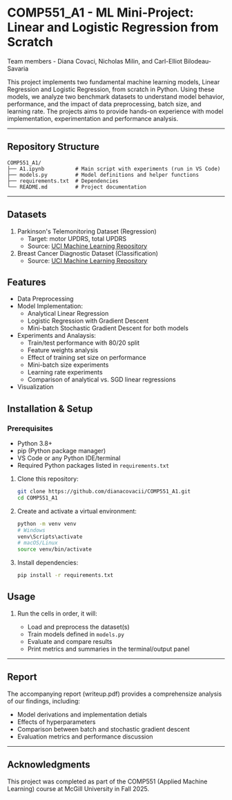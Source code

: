 # COMP551_A1 - ML Mini-Project: Linear and Logistic Regression from Scratch

Team members - Diana Covaci, Nicholas Milin, and Carl-Elliot Bilodeau-Savaria

This project implements two fundamental machine learning models, Linear Regression and Logistic Regression, from scratch in Python. Using these models, we analyze two benchmark datasets to understand model behavior, performance, and the impact of data preprocessing, batch size, and learning rate. The projects aims to provide hands-on experience with model implementation, experimentation and performance analysis.

---

## Repository Structure

```
COMP551_A1/
├── A1.ipynb          # Main script with experiments (run in VS Code)
├── models.py         # Model definitions and helper functions
├── requirements.txt  # Dependencies
└── README.md         # Project documentation
```

---

## Datasets 
1. Parkinson's Telemonitoring Dataset (Regression)
   - Target: motor UPDRS, total UPDRS
   - Source: [UCI Machine Learning Repository](https://archive.ics.uci.edu/dataset/189/parkinsons+telemonitoring)
2. Breast Cancer Diagnostic Dataset (Classification)
   - Source: [UCI Machine Learning Repository](https://archive.ics.uci.edu/dataset/17/breast+cancer+wisconsin+diagnostic)

## Features
- Data Preprocessing
- Model Implementation: 
   * Analytical Linear Regression
   * Logistic Regression with Gradient Descent
   * Mini-batch Stochastic Gradient Descent for both models
- Experiments and Analaysis: 
   * Train/test performance with 80/20 split
   * Feature weights analysis
   * Effect of training set size on performance
   * Mini-batch size experiments
   * Learning rate experiments
   * Comparison of analytical vs. SGD linear regressions
- Visualization

## Installation & Setup

### Prerequisites

- Python 3.8+  
- pip (Python package manager)  
- VS Code or any Python IDE/terminal  
- Required Python packages listed in `requirements.txt`

1. Clone this repository: 

   ```bash
   git clone https://github.com/dianacovacii/COMP551_A1.git
   cd COMP551_A1
   ```

2. Create and activate a virtual environment: 

   ```bash 
   python -m venv venv
   # Windows
   venv\Scripts\activate
   # macOS/Linux
   source venv/bin/activate
   ```

3. Install dependencies: 

   ```bash
   pip install -r requirements.txt
   ```


## Usage

1. Run the cells in order, it will:

   * Load and preprocess the dataset(s)
   * Train models defined in `models.py`
   * Evaluate and compare results
   * Print metrics and summaries in the terminal/output panel

---

## Report

The accompanying report (writeup.pdf) provides a comprehensize analysis of our findings, including: 
   * Model derivations and implementation detials
   * Effects of hyperparameters 
   * Comparison between batch and stochastic gradient descent 
   * Evaluation metrics and performance discussion

--- 

## Acknowledgments

This project was completed as part of the COMP551 (Applied Machine Learning) course at McGill University in Fall 2025.
